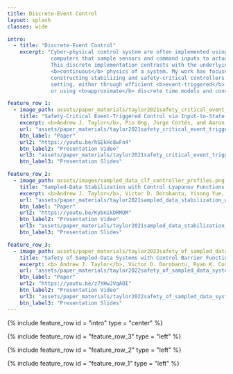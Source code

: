 ```yaml
---
title: Discrete-Event Control
layout: splash
classes: wide

intro:
  - title: "Discrete-Event Control"
    excerpt: "Cyber-physical control system are often implemented using digital
              computers that sample sensors and command inputs to actuators.
              This discrete implementation contrasts with the underlying
              <b>continuous</b> physics of a system. My work has focused on rigorously
              constructing stabilizing and safety-critical controllers in this
              setting, either through efficient <b>event-triggered</b> formulations,
              or using <b>approximate</b> discrete time models and convex optimization."

feature_row_1:
  - image_path: assets/paper_materials/taylor2021safety_critical_event_triggered_control_via_input_to_state_safe_barrier_functions/cex_both.png
    title: "Safety-Critical Event-Triggered Control via Input-to-State Safe Barrier Functions"
    excerpt: <b>Andrew J. Taylor</b>, Pio Ong, Jorge Cortés, and Aaron D. Ames, <i>IEEE Control Systems Letters</i>, vol. 5, no. 3, pp. 749-754, 2021. <br> <br> <b>Abstract:</b> The efficient utilization of available resources while simultaneously achieving control objectives is a primary motivation in the event-triggered control paradigm. In many modern control applications, one such objective is enforcing the safety of a system. The goal of this paper is to carry out this vision by combining event-triggered and safety-critical control design. We discuss how a direct transcription, in the context of safety, of event-triggered methods for stabilization may result in designs that are not implementable on real hardware due to the lack of a minimum interevent time. We provide an example showing this phenomena and, building on the insight gained,  propose an event-triggered control approach via Input-to-State Safe Barrier Functions that achieves safety while ensuring that interevent times are uniformly lower bounded.
    url: "assets/paper_materials/taylor2021safety_critical_event_triggered_control_via_input_to_state_safe_barrier_functions/paper.pdf"
    btn_label: "Paper"
    url2: "https://youtu.be/hSEkHc8wFn4"
    btn_label2: "Presentation Video"
    url3: "assets/paper_materials/taylor2021safety_critical_event_triggered_control_via_input_to_state_safe_barrier_functions/presentation_slides.pdf"
    btn_label3: "Presentation Slides"

feature_row_2:
  - image_path: assets/images/sampled_data_clf_controller_profiles.png
    title: "Sampled-Data Stabilization with Control Lyapunov Functions via Quadratically Constrained Quadratic Programs"
    excerpt: <b>Andrew J. Taylor</b>, Victor D. Dorobantu, Yisong Yue, Paulo Tabuada, and Aaron D. Ames, <i>IEEE Control Systems Letters</i>, vol. 6, pp. 680-685, 2021. <br> <br> <b>Abstract:</b> Controller design for nonlinear systems with Control Lyapunov Function (CLF) based quadratic programs has recently been successfully applied to a diverse set of difficult control tasks. These existing formulations do not address the gap between design with continuous time models and the discrete time sampled implementation of the resulting controllers, often leading to poor performance on hardware platforms. We propose an approach to close this gap by synthesizing sampled-data counterparts to these CLF-based controllers, specified as quadratically constrained quadratic programs (QCQPs). Assuming feedback linearizability and stable zero-dynamics of a system's continuous time model, we derive practical stability guarantees for the resulting sampled-data system. We demonstrate improved performance of the proposed approach over continuous time counterparts in simulation.
    url: "assets/paper_materials/taylor2021sampled_data_stabilization_with_control_lyapunov_functions_via_quadratically_constrained_quadratic_programs/paper.pdf"
    btn_label: "Paper"
    url2: "https://youtu.be/KybnikDRMUM"
    btn_label2: "Presentation Video"
    url3: "assets/paper_materials/taylor2021sampled_data_stabilization_with_control_lyapunov_functions_via_quadratically_constrained_quadratic_programs/presentation_slides.pdf"
    btn_label3: "Presentation Slides"

feature_row_3:
  - image_path: assets/paper_materials/taylor2022safety_of_sampled_data_systems_with_control_barrier_functions_via_approximate_discrete_time_models/ProofFigure.png
    title: "Safety of Sampled-Data Systems with Control Barrier Functions via Approximate Discrete Time Models"
    excerpt: <b> Andrew J. Taylor</b>, Victor D. Dorobantu, Ryan K. Cosner, Yisong Yue, and Aaron D. Ames, in <i>Proceedings of the IEEE 61st Conference on Decision and Control (CDC)</i>, Cancún, Mexico, 2022. <br> <br> <b>Abstract:</b> Control Barrier Functions (CBFs) have been demonstrated to be powerful tools for safety-critical controller design for nonlinear systems. Existing CBF-based design paradigms do not address the gap between theory (controller design with continuous time models) and practice (the discrete time sampled implementation of the resulting controllers); this can lead to poor closed-loop behavior and violations of safety for hardware instantiations.  We propose an approach to close this gap by synthesizing sampled-data counterparts to these CBF-based controllers using approximate discrete time models and <i>Sampled-Data Control Barrier Functions (SD-CBFs)</i>. Using properties of a system's continuous time model, we establish a relationship between SD-CBFs and a notion of <i>practical safety</i> for sampled-data systems. Furthermore, we construct convex optimization-based controllers that formally endow nonlinear systems with safety guarantees in practice. We demonstrate the efficacy of these controllers in simulation.
    url: "assets/paper_materials/taylor2022safety_of_sampled_data_systems_with_control_barrier_functions_via_approximate_discrete_time_models/paper.pdf"
    btn_label: "Paper"
    url2: "https://youtu.be/z7YHwJVqAOI"
    btn_label2: "Presentation Video"
    url3: "assets/paper_materials/taylor2022safety_of_sampled_data_systems_with_control_barrier_functions_via_approximate_discrete_time_models/presentation_slides.pdf"
    btn_label3: "Presentation Slides"
---
```


{% include feature_row id = "intro" type = "center" %}

{% include feature_row id = "feature_row_3" type = "left" %}

{% include feature_row id = "feature_row_2" type = "left" %}

{% include feature_row id = "feature_row_1" type = "left" %}

